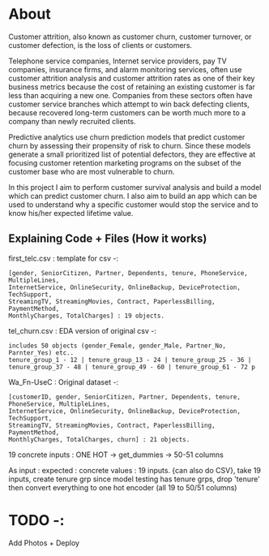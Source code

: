 # About

Customer attrition, also known as customer churn, customer turnover, or customer defection, is the loss of clients or customers.

Telephone service companies, Internet service providers, pay TV companies, insurance firms, and alarm monitoring services, often use customer attrition analysis and customer attrition rates as one of their key business metrics because the cost of retaining an existing customer is far less than acquiring a new one. Companies from these sectors often have customer service branches which attempt to win back defecting clients, because recovered long-term customers can be worth much more to a company than newly recruited clients.

Predictive analytics use churn prediction models that predict customer churn by assessing their propensity of risk to churn. Since these models generate a small prioritized list of potential defectors, they are effective at focusing customer retention marketing programs on the subset of the customer base who are most vulnerable to churn.

In this project I aim to perform customer survival analysis and build a model which can predict customer churn. I also aim to build an app which can be used to understand why a specific customer would stop the service and to know his/her expected lifetime value.

## Explaining Code + Files (How it works)

first_telc.csv : template for csv -:

    [gender, SeniorCitizen, Partner, Dependents, tenure, PhoneService, MultipleLines,
    InternetService, OnlineSecurity, OnlineBackup, DeviceProtection, TechSupport,
    StreamingTV, StreamingMovies, Contract, PaperlessBilling, PaymentMethod,
    MonthlyCharges, TotalCharges] : 19 objects.

tel_churn.csv : EDA version of original csv -:

    includes 50 objects (gender_Female, gender_Male, Partner_No, Parnter_Yes) etc..
    tenure_group_1 - 12 | tenure_group_13 - 24 | tenure_group_25 - 36 |
    tenure_group_37 - 48 | tenure_group_49 - 60 | tenure_group_61 - 72 p

Wa_Fn-UseC : Original dataset -:

    [customerID, gender, SeniorCitizen, Partner, Dependents, tenure, PhoneService, MultipleLines,
    InternetService, OnlineSecurity, OnlineBackup, DeviceProtection, TechSupport,
    StreamingTV, StreamingMovies, Contract, PaperlessBilling, PaymentMethod,
    MonthlyCharges, TotalCharges, churn] : 21 objects.

19 concrete inputs : ONE HOT -> get_dummies -> 50-51 columns

As input : expected : concrete values : 19 inputs. {can also do CSV}, take 19 inputs, create tenure grp since model testing has tenure grps, drop
'tenure'
then convert everything to one hot encoder (all 19 to 50/51 columns)

# TODO -:
Add Photos + Deploy
